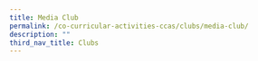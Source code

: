 ```yaml
---
title: Media Club
permalink: /co-curricular-activities-ccas/clubs/media-club/
description: ""
third_nav_title: Clubs
---
```

